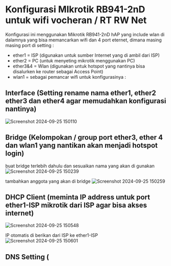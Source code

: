 # Konfigurasi MIkrotik RB941-2nD untuk wifi vocheran / RT RW Net
Konfigurasi ini menggunakan Mikrotik RB941-2nD hAP yang include wlan di dalamnya yang bisa memancarkan wifi dan 4 port eternet, dimana masing masing port di setting :
* ether1 = ISP (digunakan untuk sumber Internet yang di ambil dari ISP)
* ether2 = PC (untuk menyeting mikrotik menggunakan PC)
* ether3&4 = Wlan (digunakan untuk hotspot yang nantinya bisa disalurken ke router sebagai Access Point)
* wlan1 = sebagai pemancar wifi
untuk konfigurasinya :

## Interface (Setting rename nama ether1, ether2 ether3 dan ether4 agar memudahkan konfigurasi nantinya)
![Screenshot 2024-09-25 150110](https://github.com/user-attachments/assets/7fc09998-3f0b-4966-84e4-a57fa2590d54)

## Bridge (Kelompokan / group port ether3, ether 4 dan wlan1 yang nantikan akan menjadi hotspot login)
buat bridge terlebih dahulu dan sesuaikan nama yang akan di gunakan
![Screenshot 2024-09-25 150239](https://github.com/user-attachments/assets/c5523931-4a9d-4fe0-bab6-4a6e3ec7be14)

tambahkan anggota yang akan di bridge
![Screenshot 2024-09-25 150259](https://github.com/user-attachments/assets/b6406368-8489-46b0-bb73-7a5e7fb8c0be)

## DHCP Client (meminta IP address untuk port ether1-ISP mikrotik dari ISP agar bisa akses internet)
![Screenshot 2024-09-25 150548](https://github.com/user-attachments/assets/2c5abf27-88b3-4434-a88a-425505bd2735)

IP otomatis di berikan dari ISP ke ether1-ISP
![Screenshot 2024-09-25 150601](https://github.com/user-attachments/assets/9236ffb9-fb78-4cb9-ab17-d8647c2b1431)

## DNS Setting (



